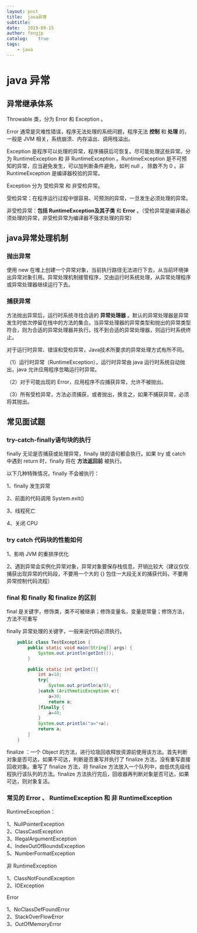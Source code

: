 ```yaml
---
layout: post
title:  java异常
subtitle:   
date:   2019-09-15
author: fengjp
catalog:    true
tags:
    - java
---
```


#   java 异常

##  异常继承体系

Throwable 类，分为 Error 和 Exception 。

Error 通常是灾难性错误，程序无法处理的系统问题，程序无法 __控制__ 和 __处理__ 的，一般是 JVM 相关，系统崩溃、内存溢出、调用栈溢出。

Exception 是程序可以处理的异常，程序捕获后可恢复。尽可能处理这些异常。分为 RuntimeException 和 非 RuntimeException 。RuntimeException 是不可预知的异常，应当避免发生，可以加判断条件避免，如判 null ， 除数不为 0 。非 RuntimeException 是编译器校验的异常。

Exception 分为 受检异常 和 非受检异常。

受检异常：在程序运行过程中很容易、可预测的异常，一旦发生必须处理的异常。

非受检异常：__包括 RuntimeException及其子类__ 和 __Error__ 。（受检异常是编译器必须处理的异常，非受检异常为编译器不强求处理的异常）

## java异常处理机制

### 抛出异常

使用 new 在堆上创建一个异常对象，当前执行路径无法进行下去，从当前环境弹出异常对象引用。异常处理机制接管程序，交由运行时系统处理，从异常处理程序或异常处理器继续运行下去。

### 捕获异常

方法抛出异常后，运行时系统寻找合适的 __异常处理器__ 。默认的异常处理器是异常发生时依次停留在栈中的方法的集合。当异常处理器的异常类型和抛出的异常类型符合，则为合适的异常处理器并执行。找不到合适的异常处理器，则运行时系统终止。

对于运行时异常、错误和受检异常，Java技术所要求的异常处理方式有所不同。

（1）运行时异常（RuntimeException），运行时异常由 java 运行时系统自动抛出，java 允许应用程序忽略运行时异常。

（2）对于可能出现的 Error，应用程序不应捕获异常，允许不被抛出。

（3）所有受检异常，方法必须捕获，或者抛出，换言之，如果不捕获异常，必须将其抛出。

##  常见面试题

### try-catch-finally语句块的执行

finally 无论是否捕获或处理异常，finally 块的语句都会执行。如果 try 或 catch 中遇到 return 时，finally 将在 __方法返回前__ 被执行。

以下几种特殊情况，finally 不会被执行：

1、finally 发生异常

2、前面的代码调用 System.exit()

3、线程死亡

4、关闭 CPU

### try catch 代码块的性能如何

1、影响 JVM 的重排序优化

2、遇到异常会实例化异常对象，异常对象要保存栈信息，开销比较大（建议仅仅捕获出现异常的代码段，不要用一个大的 {} 包住一大段无关的捕获代码，不要用异常控制代码流程）

### final 和 finally 和 finalize 的区别

final 是关键字，修饰类，类不可被继承；修饰变量名，变量是常量；修饰方法，方法不可重写

finally 异常处理的关键字，一般来说代码必须执行。

```java
    public class TestException {
        public static void main(String[] args) {
            System.out.println(getInt());
        }

        public static int getInt(){
            int a=10;
            try{
                System.out.println(a/0);
            }catch (ArithmeticException e){
                a=30;
                return a; 
            }finally {
                a=40;
            }
            System.out.println("a="+a);
            return a;
        }
    }
```

finalize ：一个 Object 的方法，进行垃圾回收释放资源前使用该方法。首先判断对象是否可达，如果不可达，判断是否重写并执行了 finalize 方法，没有重写直接回收对象。重写了 finalize 方法，将 finalize 方法放入一个队列中，由低优先级线程执行该队列的方法。finalize 方法执行完后，回收器再判断对象是否可达，如果可达，则对象复活。

### 常见的 Error 、 RuntimeException 和 非 RuntimeException

RuntimeException：

1、NullPointerException  
2、ClassCastException  
3、IllegalArgumentException  
4、IndexOutOfBoundsException  
5、NumberFormatException

非 RuntimeException

1、ClassNotFoundException  
2、IOException

Error

1、NoClassDefFoundError  
2、StackOverFlowError  
3、OutOfMemoryError